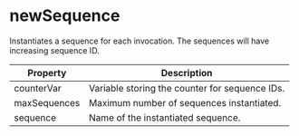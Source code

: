 # newSequence

Instantiates a sequence for each invocation. The sequences will have increasing sequence ID. 

| Property | Description |
| ------- | -------- |
| counterVar | Variable storing the counter for sequence IDs.  |
| maxSequences | Maximum number of sequences instantiated.  |
| sequence | Name of the instantiated sequence.  |

